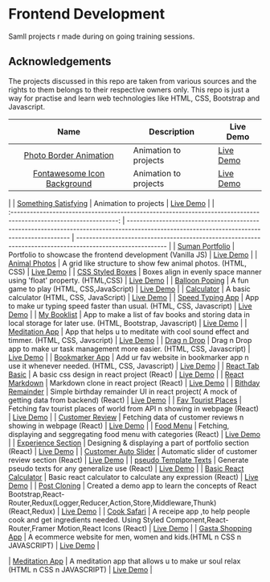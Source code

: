 # Frontend Development

Samll projects r made during on going training sessions.

## Acknowledgements

The projects discussed in this repo are taken from various sources and the rights to them belongs to their respective owners only. This repo is just a way for practise and learn web technologies like HTML, CSS, Bootstrap and Javascript.

|                                                                 Name                                                                 | Description           | Live Demo                                                                                                       |
| :----------------------------------------------------------------------------------------------------------------------------------: | --------------------- | --------------------------------------------------------------------------------------------------------------- |
|      [Photo Border Animation](https://github.com/3Sumu/VS-Code/tree/master/AccioJob/HTML/Animations/Photo%20Border%20Animation)      | Animation to projects | [Live Demo](https://3sumu.github.io/VS-Code/AccioJob/HTML/Animations/Photo%20Border%20Animation/main.html)      |
| [Fontawesome Icon Background](https://github.com/3Sumu/VS-Code/tree/master/AccioJob/HTML/Animations/Fontawesome%20Icon%20Background) | Animation to projects | [Live Demo](https://3sumu.github.io/VS-Code/AccioJob/HTML/Animations/Fontawesome%20Icon%20Background/main.html) |

|
| [Something Satisfying]() | Animation to projects | [Live Demo]() |
|  
:---------------------------------------------------------------------------------------------------------------: | ------------------------------------------------------------------------------------------------------------------------------------------ | ---------------------------------------------------------------------------------------------------------- |
| [Suman Portfolio](https://github.com/3Sumu/VS-Code/tree/master/AccioJob/HTML/Suman-Portfolio) | Portfolio to showcase the frontend development (Vanilla JS) | [Live Demo](https://3sumu.github.io/VS-Code/AccioJob/HTML/Suman-Portfolio/main.html#projects) |
| [Animal Photos](https://github.com/3Sumu/VS-Code/tree/master/AccioJob/HTML/Assignment/Animals%20Assignment%205) | A grid like structure to show few animal photos. (HTML, CSS) | [Live Demo](https://3sumu.github.io/VS-Code/AccioJob/HTML/Assignment/Animals%20Assignment%205/Animal.html) |
| [CSS Styled Boxes](https://github.com/3Sumu/VS-Code/tree/master/AccioJob/HTML/Assignment/Boxes%20Asssignment%204) | Boxes align in evenly space manner using 'float' property. (HTML,CSS) | [Live Demo](https://3sumu.github.io/VS-Code/AccioJob/HTML/Assignment/Boxes%20Asssignment%204/Boxes.html) |
| [Balloon Poping](https://github.com/3Sumu/VS-Code/tree/master/AccioJob/HTML/Assignment/Balloon%20Popping) | A fun game to play (HTML, CSS,JavaScript) | [Live Demo](https://3sumu.github.io/VS-Code/AccioJob/HTML/Assignment/Balloon%20Popping/main.html) |
| [Calculator](https://github.com/3Sumu/VS-Code/tree/master/AccioJob/HTML/Assignment/Calculator) | A basic calculator (HTML, CSS, JavaScript) | [Live Demo](https://3sumu.github.io/VS-Code/AccioJob/HTML/Assignment/Calculator/Main.html) |
| [Speed Typing App](https://github.com/3Sumu/VS-Code/tree/master/AccioJob/HTML/Assignment/Speed%20Typing) | App to make ur typing speed faster than usual. (HTML, CSS, Javascript) | [Live Demo](https://3sumu.github.io/VS-Code/AccioJob/HTML/Assignment/Speed%20Typing/main.html) |
| [My Booklist](https://github.com/3Sumu/VS-Code/tree/master/AccioJob/HTML/Assignment/My%20Booklist) | App to make a list of fav books and storing data in local storage for later use. (HTML, Bootstrap, Javascript) | [Live Demo](https://3sumu.github.io/VS-Code/AccioJob/HTML/Assignment/My%20Booklist/main.html) |
| [Meditation App](https://github.com/3Sumu/VS-Code/tree/master/AccioJob/HTML/Assignment/Meditation%20App) | App that helps u to meditate with cool sound effect and timmer. (HTML, CSS, Javscript) | [Live Demo](https://3sumu.github.io/VS-Code/AccioJob/HTML/Assignment/Meditation%20App/index.html) |
| [Drag n Drop](https://github.com/3Sumu/VS-Code/tree/master/AccioJob/HTML/Assignment/Drag%20n%20Drop) | Drag n Drop app to make ur task management more easier. (HTML, CSS, Javascript) | [Live Demo](https://3sumu.github.io/VS-Code/AccioJob/HTML/Assignment/Drag%20n%20Drop/main.html) |
| [Bookmarker App](https://github.com/3Sumu/VS-Code/tree/master/AccioJob/HTML/Assignment/Bookmarker%20App) | Add ur fav website in bookmarker app n use it whenever needed. (HTML, CSS, Javascript) | [Live Demo](https://3sumu.github.io/VS-Code/AccioJob/HTML/Assignment/Bookmarker%20App/main.html) |
| [React Tab Basic](https://github.com/3Sumu/VS-Code/tree/master/AccioJob/React/tabs) | A basic css design in react project (React) | [Live Demo](https://tabs-react-projects.netlify.app) |
| [React Markdown](https://github.com/3Sumu/VS-Code/tree/master/AccioJob/React/markdown) | Markdown clone in react project (React) | [Live Demo](https://markdown-demo-react-app.netlify.app) |
| [Bithday Remainder](https://github.com/3Sumu/VS-Code/tree/master/AccioJob/React/birthday-remainder) | Simple birthday remainder UI in react project( A mock of getting data from backend) (React) | [Live Demo](https://birthday-react-remainder-app.netlify.app) |
| [Fav Tourist Places](https://github.com/3Sumu/VS-Code/tree/master/AccioJob/React/tourist-places) | Fetching fav tourist places of world from API n showing in webpage (React) | [Live Demo](https://tourist-places-react-app.netlify.app) |
| [Customer Review](https://github.com/3Sumu/VS-Code/tree/master/AccioJob/React/customer-review) | Fetching data of customer reviews n showing in webpage (React) | [Live Demo](https://customer-review-reactapp.netlify.app) |
| [Food Menu](https://github.com/3Sumu/VS-Code/tree/master/AccioJob/React/food-menu) | Fetching, displaying and seggregating food menu with categories (React) | [Live Demo](https://food-menu-react-app.netlify.app) |
| [Experience Section](https://github.com/3Sumu/VS-Code/tree/master/AccioJob/React/experience-section) | Designing & displaying a part of portfolio section (React) | [Live Demo](https://experience-section-react-app.netlify.app) |
| [Customer Auto Slider](https://github.com/3Sumu/VS-Code/tree/master/AccioJob/React/auto-slide-customer) | Automatic slider of customer review section (React) | [Live Demo](https://auto-slider-react-app.netlify.app) |
| [pseudo Template Texts](https://github.com/3Sumu/VS-Code/tree/master/AccioJob/React/pseudo-texts) | Generate pseudo texts for any generalize use (React) | [Live Demo](https://pseudo-texts-react-app.netlify.app) |
| [Basic React Calculator](https://github.com/3Sumu/VS-Code/tree/master/AccioJob/React/react-calculator) | Basic react calculator to calculate any expression (React) | [Live Demo](https://react-basic-calculator-app.netlify.app) |
| [Post Cloning](https://github.com/3Sumu/VS-Code/tree/master/AccioJob/React/post-cloning) | Created a demo app to learn the concepts of React Bootstrap,React-Router,Redux(Logger,Reducer,Action,Store,Middleware,Thunk) (React,Redux) | [Live Demo](https://post-cloning-demo-site.netlify.app) |
| [Cook Safari](https://github.com/3Sumu/VS-Code/tree/master/AccioJob/React/cook-safari) | A receipe app ,to help people cook and get ingredients needed. Using Styled Component,React-Router,Framer Motion,React Icons (React) | [Live Demo](https://cook-safari.netlify.app) |
| [Gasta Shopping App](https://github.com/3Sumu/VS-Code/tree/master/AccioJob/HTML/Gasta%20Shopping) | A ecommerce website for men, women and kids.(HTML n CSS n JAVASCRIPT) | [Live Demo](https://3sumu.github.io/VS-Code/AccioJob/HTML/Gasta%20Shopping/main.html) |

| [Meditation App](https://github.com/3Sumu/VS-Code/tree/master/AccioJob/HTML/Assignment/Meditation%20App) | A meditation app that allows u to make ur soul relax (HTML n CSS n JAVASCRIPT) | [Live Demo](https://3sumu.github.io/VS-Code/AccioJob/HTML/Assignment/Meditation%20App/index.html) |
